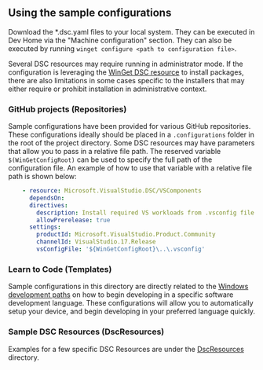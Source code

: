 ## Using the sample configurations
Download the *.dsc.yaml files to your local system. They can be executed in Dev Home via the "Machine configuration" section. They can also be executed by running `winget configure <path to configuration file>`.

Several DSC resources may require running in administrator mode. If the configuration is leveraging the [WinGet DSC resource](https://www.powershellgallery.com/packages/Microsoft.WinGet.DSC) to install packages, there are also limitations in some cases specific to the installers that may either require or prohibit installation in administrative context.

### GitHub projects (Repositories)
Sample configurations have been provided for various GitHub repositories. These configurations ideally should be placed in a `.configurations` folder in the root of the project directory. Some DSC resources may have parameters that allow you to pass in a relative file path. The reserved variable `$(WinGetConfigRoot)` can be used to specify the full path of the configuration file. An example of how to use that variable with a relative file path is shown below:

```yaml
    - resource: Microsoft.VisualStudio.DSC/VSComponents
      dependsOn:
      directives:
        description: Install required VS workloads from .vsconfig file
        allowPrerelease: true
      settings:
        productId: Microsoft.VisualStudio.Product.Community
        channelId: VisualStudio.17.Release
        vsConfigFile: '${WinGetConfigRoot}\..\.vsconfig'
```

### Learn to Code (Templates)
Sample configurations in this directory are directly related to the [Windows development paths](https://learn.microsoft.com/windows/dev-environment/#development-paths) on how to begin developing in a specific software development language. These configurations will allow you to automatically setup your device, and begin developing in your preferred language quickly.

### Sample DSC Resources (DscResources)
Examples for a few specific DSC Resources are under the [DscResources](./DscResources/) directory.